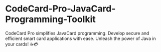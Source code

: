 # CodeCard-Pro-JavaCard-Programming-Toolkit
CodeCard Pro simplifies JavaCard programming. Develop secure and efficient smart card applications with ease. Unleash the power of Java in your cards! ☕💳
